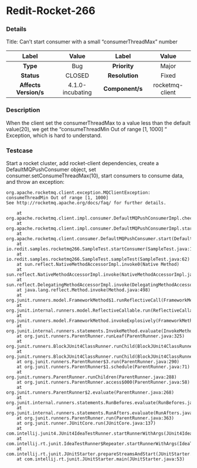 # Redit-Rocket-266

### Details
Title: Can’t start consumer with a small “consumerThreadMax” number

|         Label         |    Value     | Label           |       Value        |
|:---------------------:|:------------:|:---------------:|:------------------:|
|       **Type**        |     Bug      | **Priority**    |       Major        |
|      **Status**       |    CLOSED    | **Resolution**  |       Fixed        |
| **Affects Version/s** | 4.1.0-incubating | **Component/s** |      rocketmq-client       |

### Description

When the client set the consumerThreadMax to a value less than the default value(20),
we get the “consumeThreadMin Out of range [1, 1000] “ Exception, which is hard to understand.

### Testcase

Start a rocket cluster, add rocket-client dependencies, create a DefaultMQPushConsumer object, set consumer.setConsumeThreadMax(10), start consumers to consume data, and throw an exception:
```
org.apache.rocketmq.client.exception.MQClientException: consumeThreadMin Out of range [1, 1000]
See http://rocketmq.apache.org/docs/faq/ for further details.

	at org.apache.rocketmq.client.impl.consumer.DefaultMQPushConsumerImpl.checkConfig(DefaultMQPushConsumerImpl.java:705)
	at org.apache.rocketmq.client.impl.consumer.DefaultMQPushConsumerImpl.start(DefaultMQPushConsumerImpl.java:547)
	at org.apache.rocketmq.client.consumer.DefaultMQPushConsumer.start(DefaultMQPushConsumer.java:456)
	at io.redit.samples.rocketmq266.SampleTest.startConsumer(SampleTest.java:146)
	at io.redit.samples.rocketmq266.SampleTest.sampleTest(SampleTest.java:62)
	at sun.reflect.NativeMethodAccessorImpl.invoke0(Native Method)
	at sun.reflect.NativeMethodAccessorImpl.invoke(NativeMethodAccessorImpl.java:62)
	at sun.reflect.DelegatingMethodAccessorImpl.invoke(DelegatingMethodAccessorImpl.java:43)
	at java.lang.reflect.Method.invoke(Method.java:498)
	at org.junit.runners.model.FrameworkMethod$1.runReflectiveCall(FrameworkMethod.java:50)
	at org.junit.internal.runners.model.ReflectiveCallable.run(ReflectiveCallable.java:12)
	at org.junit.runners.model.FrameworkMethod.invokeExplosively(FrameworkMethod.java:47)
	at org.junit.internal.runners.statements.InvokeMethod.evaluate(InvokeMethod.java:17)
	at org.junit.runners.ParentRunner.runLeaf(ParentRunner.java:325)
	at org.junit.runners.BlockJUnit4ClassRunner.runChild(BlockJUnit4ClassRunner.java:78)
	at org.junit.runners.BlockJUnit4ClassRunner.runChild(BlockJUnit4ClassRunner.java:57)
	at org.junit.runners.ParentRunner$3.run(ParentRunner.java:290)
	at org.junit.runners.ParentRunner$1.schedule(ParentRunner.java:71)
	at org.junit.runners.ParentRunner.runChildren(ParentRunner.java:288)
	at org.junit.runners.ParentRunner.access$000(ParentRunner.java:58)
	at org.junit.runners.ParentRunner$2.evaluate(ParentRunner.java:268)
	at org.junit.internal.runners.statements.RunBefores.evaluate(RunBefores.java:26)
	at org.junit.internal.runners.statements.RunAfters.evaluate(RunAfters.java:27)
	at org.junit.runners.ParentRunner.run(ParentRunner.java:363)
	at org.junit.runner.JUnitCore.run(JUnitCore.java:137)
	at com.intellij.junit4.JUnit4IdeaTestRunner.startRunnerWithArgs(JUnit4IdeaTestRunner.java:69)
	at com.intellij.rt.junit.IdeaTestRunner$Repeater.startRunnerWithArgs(IdeaTestRunner.java:33)
	at com.intellij.rt.junit.JUnitStarter.prepareStreamsAndStart(JUnitStarter.java:220)
	at com.intellij.rt.junit.JUnitStarter.main(JUnitStarter.java:53)
```